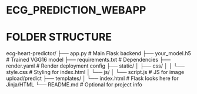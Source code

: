 # ECG_PREDICTION_WEBAPP 


# FOLDER STRUCTURE
ecg-heart-predictor/
├── app.py                  # Main Flask backend
├── your_model.h5           # Trained VGG16 model
├── requirements.txt        # Dependencies
├── render.yaml             # Render deployment config
├── static/
│   ├── css/
│   │   └── style.css       # Styling for index.html
│   └── js/
│       └── script.js       # JS for image upload/predict
├── templates/
│   └── index.html          # Flask looks here for Jinja/HTML
└── README.md               # Optional for project info

